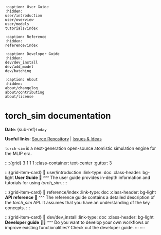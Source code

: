 
```{toctree}
:caption: User Guide
:hidden:
user/introduction
user/overview
user/models
tutorials/index
```

```{toctree}
:caption: Reference
:hidden:
reference/index
```

```{toctree}
:caption: Developer Guide
:hidden:
dev/dev_install
dev/add_model
dev/batching
```

```{toctree}
:caption: About
:hidden:
about/changelog
about/contributing
about/license
```

# torch_sim documentation

**Date**: {sub-ref}`today`

**Useful links**:
[Source Repository](https://github.com/Radical-AI/torch-sim) |
[Issues & Ideas](https://github.com/Radical-AI/torch-sim/issues)

`torch-sim` is a next-generation open-source atomistic simulation engine for the MLIP era.

::::{grid} 3 1 1 1
:class-container: text-center
:gutter: 3

:::{grid-item-card}
:link: user/introduction
:link-type: doc
:class-header: bg-light
**User Guide** 🚀
^^^
The user guide provides in-depth information and tutorials for using *torch_sim*.
:::

:::{grid-item-card}
:link: reference/index
:link-type: doc
:class-header: bg-light
**API reference** 📖
^^^
The reference guide contains a detailed description of the *torch_sim* API. It
assumes that you have an understanding of the key concepts.
:::

:::{grid-item-card}
:link: dev/dev_install
:link-type: doc
:class-header: bg-light
**Developer guide** 👩‍💻
^^^
Do you want to develop your own workflows or improve existing functionalities?
Check out the developer guide.
:::
::::
